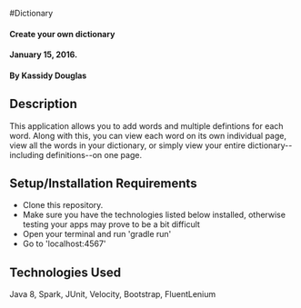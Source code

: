 #Dictionary

#### Create your own dictionary
#### January 15, 2016.

#### By Kassidy Douglas

## Description

This application allows you to add words and multiple defintions for each word. Along with this, you can view each word on its own individual page, view all the words in your dictionary, or simply view your entire dictionary--including definitions--on one page.

## Setup/Installation Requirements

* Clone this repository.
* Make sure you have the technologies listed below installed, otherwise testing your apps may prove to be a bit difficult
* Open your terminal and run
  'gradle run'
* Go to
  'localhost:4567'

## Technologies Used

Java 8, Spark, JUnit, Velocity, Bootstrap, FluentLenium
